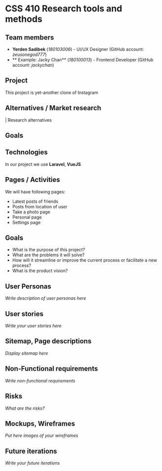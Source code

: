 # CSS 410 Research tools and methods
## Team members
+ **Yerden Sadibek** (*180103006*) - UI/UX Designer (GitHub account: *zeusonegod777*)
+ ** Example: Jacky Chan** (*180100013*) - Frontend Developer (GitHub account: *jackychan*)

## Project
This project is yet-another clone of Instagram

## Alternatives / Market research
| Research alternatives

## Goals


## Technologies
In our project we use **Laravel**, **VueJS**

## Pages / Activities 
We will have following pages:
- Latest posts of friends
- Posts from location of user
- Take a photo page
- Personal page
- Settings page

## Goals
* What is the purpose of this project?
* What are the problems it will solve?
* How will it streamline or improve the current process or facilitate a new process?
* What is the product vision?

## User Personas
*Write description of user personas here*  

## User stories

*Write your user stories here*

## Sitemap, Page descriptions

*Display sitemap here*

## Non-Functional requirements
*Write non-functional requirements*

## Risks
*What are the risks?*

## Mockups, Wireframes
*Put here images of your wireframes*

## Future iterations
*Write your future iterations*
